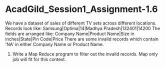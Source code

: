 # AcadGild_Session1_Assignment-1.6
We have a dataset of sales of different TV sets across different locations.
Records look like:
Samsung|Optima|14|Madhya Pradesh|132401|14200
The fields are arranged like:
Company Name|Product Name|Size in inches|State|Pin Code|Price
There are some invalid records which contain 'NA' in either Company Name or Product Name.
1. Write a Map Reduce program to filter out the invalid records. Map only job will fit for this
context.
